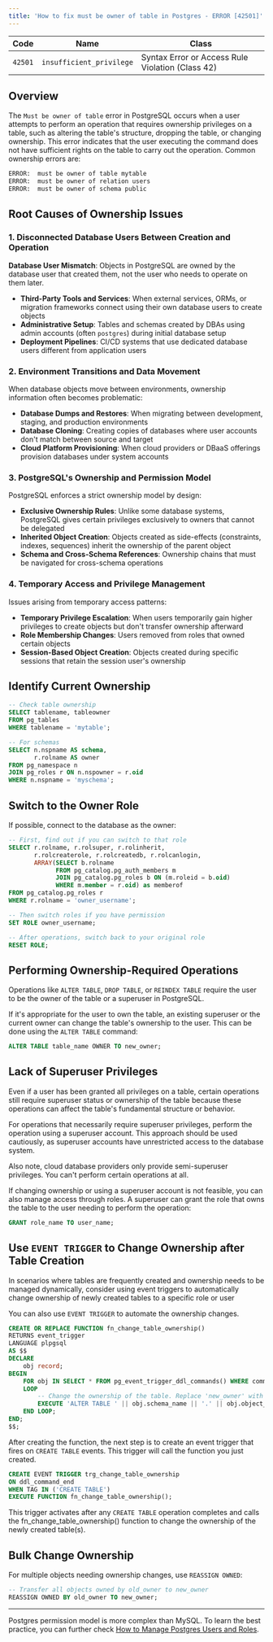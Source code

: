 ```yaml
---
title: 'How to fix must be owner of table in Postgres - ERROR [42501]'
---
```


| Code    | Name                     | Class                                            |
| ------- | ------------------------ | ------------------------------------------------ |
| `42501` | `insufficient_privilege` | Syntax Error or Access Rule Violation (Class 42) |

## Overview

The `Must be owner of table` error in PostgreSQL occurs when a user attempts to perform an operation that requires ownership privileges on a table, such as altering the table's structure, dropping the table, or changing ownership. This error indicates that the user executing the command does not have sufficient rights on the table to carry out the operation. Common ownership errors are:

```bash
ERROR:  must be owner of table mytable
ERROR:  must be owner of relation users
ERROR:  must be owner of schema public
```

## Root Causes of Ownership Issues

### 1. Disconnected Database Users Between Creation and Operation

**Database User Mismatch**: Objects in PostgreSQL are owned by the database user that created them, not the user who needs to operate on them later.

- **Third-Party Tools and Services**: When external services, ORMs, or migration frameworks connect using their own database users to create objects
- **Administrative Setup**: Tables and schemas created by DBAs using admin accounts (often `postgres`) during initial database setup
- **Deployment Pipelines**: CI/CD systems that use dedicated database users different from application users

### 2. Environment Transitions and Data Movement

When database objects move between environments, ownership information often becomes problematic:

- **Database Dumps and Restores**: When migrating between development, staging, and production environments
- **Database Cloning**: Creating copies of databases where user accounts don't match between source and target
- **Cloud Platform Provisioning**: When cloud providers or DBaaS offerings provision databases under system accounts

### 3. PostgreSQL's Ownership and Permission Model

PostgreSQL enforces a strict ownership model by design:

- **Exclusive Ownership Rules**: Unlike some database systems, PostgreSQL gives certain privileges exclusively to owners that cannot be delegated
- **Inherited Object Creation**: Objects created as side-effects (constraints, indexes, sequences) inherit the ownership of the parent object
- **Schema and Cross-Schema References**: Ownership chains that must be navigated for cross-schema operations

### 4. Temporary Access and Privilege Management

Issues arising from temporary access patterns:

- **Temporary Privilege Escalation**: When users temporarily gain higher privileges to create objects but don't transfer ownership afterward
- **Role Membership Changes**: Users removed from roles that owned certain objects
- **Session-Based Object Creation**: Objects created during specific sessions that retain the session user's ownership

## Identify Current Ownership

```sql
-- Check table ownership
SELECT tablename, tableowner
FROM pg_tables
WHERE tablename = 'mytable';

-- For schemas
SELECT n.nspname AS schema,
       r.rolname AS owner
FROM pg_namespace n
JOIN pg_roles r ON n.nspowner = r.oid
WHERE n.nspname = 'myschema';
```

## Switch to the Owner Role

If possible, connect to the database as the owner:

```sql
-- First, find out if you can switch to that role
SELECT r.rolname, r.rolsuper, r.rolinherit,
       r.rolcreaterole, r.rolcreatedb, r.rolcanlogin,
       ARRAY(SELECT b.rolname
             FROM pg_catalog.pg_auth_members m
             JOIN pg_catalog.pg_roles b ON (m.roleid = b.oid)
             WHERE m.member = r.oid) as memberof
FROM pg_catalog.pg_roles r
WHERE r.rolname = 'owner_username';

-- Then switch roles if you have permission
SET ROLE owner_username;

-- After operations, switch back to your original role
RESET ROLE;
```

## Performing Ownership-Required Operations

Operations like `ALTER TABLE`, `DROP TABLE`, or `REINDEX TABLE` require the user to be the owner of the table or a superuser in PostgreSQL.

If it's appropriate for the user to own the table, an existing superuser or the current owner can change the table's ownership to the user. This can be done using the `ALTER TABLE` command:

```sql
ALTER TABLE table_name OWNER TO new_owner;
```

## Lack of Superuser Privileges

Even if a user has been granted all privileges on a table, certain operations still require superuser status or ownership of the table because these operations can affect the table's fundamental structure or behavior.

For operations that necessarily require superuser privileges, perform the operation using a superuser account. This approach should be used cautiously, as superuser accounts have unrestricted access to the database system.

Also note, cloud database providers only provide semi-superuser privileges. You can't perform certain operations at all.

If changing ownership or using a superuser account is not feasible, you can also manage access through roles. A superuser can grant the role that owns the table to the user needing to perform the operation:

```sql
GRANT role_name TO user_name;
```

## Use `EVENT TRIGGER` to Change Ownership after Table Creation

In scenarios where tables are frequently created and ownership needs to be managed dynamically, consider using event triggers to automatically change ownership of newly created tables to a specific role or user

You can also use `EVENT TRIGGER` to automate the ownership changes.

```sql
CREATE OR REPLACE FUNCTION fn_change_table_ownership()
RETURNS event_trigger
LANGUAGE plpgsql
AS $$
DECLARE
    obj record;
BEGIN
    FOR obj IN SELECT * FROM pg_event_trigger_ddl_commands() WHERE command_tag = 'CREATE TABLE'
    LOOP
        -- Change the ownership of the table. Replace 'new_owner' with the desired role or user.
        EXECUTE 'ALTER TABLE ' || obj.schema_name || '.' || obj.object_name || ' OWNER TO new_owner';
    END LOOP;
END;
$$;
```

After creating the function, the next step is to create an event trigger that fires on `CREATE TABLE` events.
This trigger will call the function you just created.

```sql
CREATE EVENT TRIGGER trg_change_table_ownership
ON ddl_command_end
WHEN TAG IN ('CREATE TABLE')
EXECUTE FUNCTION fn_change_table_ownership();
```

This trigger activates after any `CREATE TABLE` operation completes and calls the fn_change_table_ownership() function to change the ownership of the newly created table(s).

## Bulk Change Ownership

For multiple objects needing ownership changes, use `REASSIGN OWNED`:

```sql
-- Transfer all objects owned by old_owner to new_owner
REASSIGN OWNED BY old_owner TO new_owner;
```

---

Postgres permission model is more complex than MySQL. To learn the best practice, you can further check [How to Manage Postgres Users and Roles](/blog/how-to-manage-postgres-users-and-roles).
